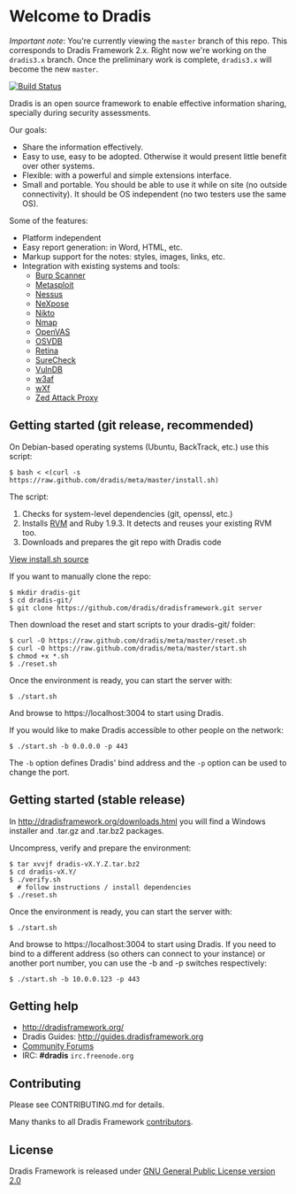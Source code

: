 Welcome to Dradis
=================

*Important note*: You're currently viewing the `master` branch of this repo. This corresponds to Dradis Framework 2.x. Right now we're working on the `dradis3.x` branch. Once the preliminary work is complete, `dradis3.x` will become the new `master`.

[![Build Status](https://secure.travis-ci.org/dradis/dradisframework.png)](https://secure.travis-ci.org/dradis/dradisframework)

Dradis is an open source framework to enable effective information sharing, 
specially during security assessments.

Our goals:

* Share the information effectively.
* Easy to use, easy to be adopted. Otherwise it would present little benefit over other systems.
* Flexible: with a powerful and simple extensions interface. 
* Small and portable. You should be able to use it while on site (no outside connectivity). It should be OS independent (no two testers use the same OS).

Some of the features:

* Platform independent
* Easy report generation: in Word, HTML, etc.
* Markup support for the notes: styles, images, links, etc. 
* Integration with existing systems and tools:
  * [Burp Scanner](http://portswigger.net/burp/scanner.html)
  * [Metasploit](http://www.metasploit.com/)
  * [Nessus](http://www.nessus.org/products/nessus)
  * [NeXpose](http://www.rapid7.com/products/nexpose-community-edition.jsp)
  * [Nikto](http://cirt.net/nikto2)
  * [Nmap](http://nmap.org)
  * [OpenVAS](http://www.openvas.org/)
  * [OSVDB](http://osvdb.org)
  * [Retina](http://www.eeye.com/products/retina/retina-network-scanner)
  * [SureCheck](http://www.wildcroftsecurity.com/)
  * [VulnDB](http://vulndbhq.com)
  * [w3af](http://w3af.sourceforge.net/)
  * [wXf](https://github.com/WebExploitationFramework/wXf)
  * [Zed Attack Proxy](https://www.owasp.org/index.php/OWASP_Zed_Attack_Proxy_Project)


Getting started (git release, recommended)
------------------------------------------

On Debian-based operating systems (Ubuntu, BackTrack, etc.) use this script:

    $ bash < <(curl -s https://raw.github.com/dradis/meta/master/install.sh)

The script:
  1. Checks for system-level dependencies (git, openssl, etc.)
  2. Installs [RVM](http://beginrescueend.com/rvm/install/) and Ruby 1.9.3. It detects and reuses your existing RVM too.
  3. Downloads and prepares the git repo with Dradis code

[View install.sh source](https://github.com/dradis/meta/blob/master/install.sh)

If you want to manually clone the repo:

    $ mkdir dradis-git
    $ cd dradis-git/
    $ git clone https://github.com/dradis/dradisframework.git server

Then download the reset and start scripts to your dradis-git/ folder:

    $ curl -O https://raw.github.com/dradis/meta/master/reset.sh
    $ curl -O https://raw.github.com/dradis/meta/master/start.sh
    $ chmod +x *.sh
    $ ./reset.sh

Once the environment is ready, you can start the server with:

    $ ./start.sh

And browse to https://localhost:3004 to start using Dradis.

If you would like to make Dradis accessible to other people on the network:

    $ ./start.sh -b 0.0.0.0 -p 443

The `-b` option defines Dradis' bind address and the `-p` option can be used to change the port.


Getting started (stable release)
--------------------------------

In http://dradisframework.org/downloads.html you will find a Windows installer
and .tar.gz and .tar.bz2 packages.

Uncompress, verify and prepare the environment:

    $ tar xvvjf dradis-vX.Y.Z.tar.bz2
    $ cd dradis-vX.Y/
    $ ./verify.sh
      # follow instructions / install dependencies
    $ ./reset.sh

Once the environment is ready, you can start the server with:

    $ ./start.sh

And browse to https://localhost:3004 to start using Dradis. If you need to bind
to a different address (so others can connect to your instance) or another port
number, you can use the -b and -p switches respectively:

    $ ./start.sh -b 10.0.0.123 -p 443


Getting help
------------

* http://dradisframework.org/
* Dradis Guides: http://guides.dradisframework.org
* [Community Forums](http://dradisframework.org/community/)
* IRC: **#dradis** `irc.freenode.org`


Contributing
------------

Please see CONTRIBUTING.md for details.

Many thanks to all Dradis Framework [contributors](https://github.com/dradis/dradisframework/graphs/contributors).


License
-------

Dradis Framework is released under [GNU General Public License version 2.0](http://www.gnu.org/licenses/old-licenses/gpl-2.0.html)
